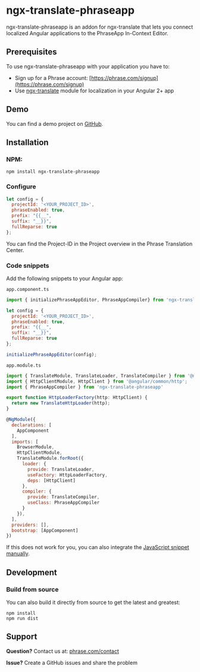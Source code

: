 # ngx-translate-phraseapp

ngx-translate-phraseapp is an addon for ngx-translate that lets you connect localized Angular applications to the PhraseApp In-Context Editor.

## Prerequisites

To use ngx-translate-phraseapp with your application you have to:

* Sign up for a Phrase account: [https://phrase.com/signup](https://phrase.com/signup)
* Use [ngx-translate](https://github.com/ngx-translate/core) module for localization in your Angular 2+ app

## Demo

You can find a demo project on [GitHub](https://github.com/phrase/ngx-translate-phraseapp-demo).

## Installation

### NPM:

    npm install ngx-translate-phraseapp

### Configure

```js
let config = {
  projectId: '<YOUR_PROJECT_ID>',
  phraseEnabled: true,
  prefix: "{{__",
  suffix: "__}}",
  fullReparse: true
};
```

You can find the Project-ID in the Project overview in the Phrase Translation Center.

### Code snippets

Add the following snippets to your Angular app:

`app.component.ts`
```js
import { initializePhraseAppEditor, PhraseAppCompiler} from 'ngx-translate-phraseapp'

let config = {
  projectId: '<YOUR_PROJECT_ID>',
  phraseEnabled: true,
  prefix: "{{__",
  suffix: "__}}",
  fullReparse: true
};

initializePhraseAppEditor(config);
```

`app.module.ts`
```js
import { TranslateModule, TranslateLoader, TranslateCompiler } from '@ngx-translate/core';
import { HttpClientModule, HttpClient } from '@angular/common/http';
import { PhraseAppCompiler } from 'ngx-translate-phraseapp'

export function HttpLoaderFactory(http: HttpClient) {
  return new TranslateHttpLoader(http);
}

@NgModule({
  declarations: [
    AppComponent
  ],
  imports: [
    BrowserModule,
    HttpClientModule,
    TranslateModule.forRoot({
      loader: {
        provide: TranslateLoader,
        useFactory: HttpLoaderFactory,
        deps: [HttpClient]
      },
      compiler: {
        provide: TranslateCompiler,
        useClass: PhraseAppCompiler
      }
    }),
  ],
  providers: [],
  bootstrap: [AppComponent]
})
```

If this does not work for you, you can also integrate the [JavaScript snippet manually](https://help.phrase.com/en/articles/2183908-integrate-in-context-editor-into-any-web-framework).

## Development

### Build from source
You can also build it directly from source to get the latest and greatest:
```
npm install
npm run dist
```

## Support

**Question?** Contact us at: [phrase.com/contact](https://phrase.com/contact)

**Issue?** Create a GitHub issues and share the problem
